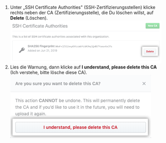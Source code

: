 1. Unter „SSH Certificate Authorities" (SSH-Zertifizierungsstellen) klicke rechts neben der CA (Zertifizierungsstelle), die Du löschen willst, auf **Delete** (Löschen). ![Schaltfläche „Delete" (Löschen)](/assets/images/help/organizations/ca-delete-button.png)
2. Lies die Warnung, dann klicke auf **I understand, please delete this CA** (Ich verstehe, bitte lösche diese CA). ![Schaltfläche „Delete confirmation" (Löschen bestätigen)](/assets/images/help/organizations/ca-delete-confirmation.png)

